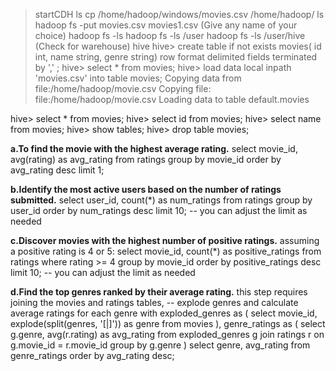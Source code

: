 > startCDH
> ls
>cp /home/hadoop/windows/movies.csv /home/hadoop/
>ls
>hadoop fs -put movies.csv movies1.csv (Give any name of your choice)
>hadoop fs -ls
>hadoop fs -ls /user
>hadoop fs -ls /user/hive (Check for warehouse)
>hive
hive> create table if not exists movies(
id int,
name string,
genre string)
row format delimited
fields terminated by ',' ;
hive> select * from movies;
hive> load data local inpath 'movies.csv' into table movies;
Copying data from file:/home/hadoop/movie.csv
Copying file: file:/home/hadoop/movie.csv
Loading data to table default.movies

hive> select * from movies;
hive> select id from movies;
hive> select name from movies;
hive> show tables;
hive> drop table movies;

**a.To find the movie with the highest average rating.**
select movie_id, avg(rating) as avg_rating
from ratings
group by movie_id
order by avg_rating desc
limit 1;

**b.Identify the most active users based on the number of ratings submitted.**
select user_id, count(*) as num_ratings
from ratings
group by user_id
order by num_ratings desc
limit 10; -- you can adjust the limit as needed

**c.Discover movies with the highest number of positive ratings.**
assuming a positive rating is 4 or 5:
select movie_id, count(*) as positive_ratings
from ratings
where rating >= 4
group by movie_id
order by positive_ratings desc
limit 10; -- you can adjust the limit as needed

**d.Find the top genres ranked by their average rating.**
this step requires joining the movies and ratings tables,
-- explode genres and calculate average ratings for each genre
with exploded_genres as (
select movie_id, explode(split(genres, '[|]')) as genre
from movies
),
genre_ratings as (
select g.genre, avg(r.rating) as avg_rating
from exploded_genres g
join ratings r on g.movie_id = r.movie_id
group by g.genre
)
select genre, avg_rating
from genre_ratings
order by avg_rating desc;

